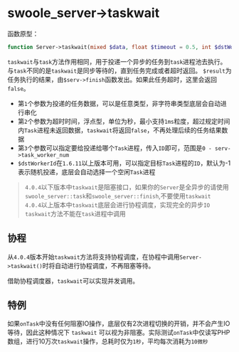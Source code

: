# swoole_server->taskwait

函数原型：
```php
function Server->taskwait(mixed $data, float $timeout = 0.5, int $dstWorkerId = -1) : string | bool
```
`taskwait`与`task`方法作用相同，用于投递一个异步的任务到`task`进程池去执行。与`task`不同的是`taskwait`是同步等待的，直到任务完成或者超时返回。
`$result`为任务执行的结果，由`$serv->finish`函数发出。如果此任务超时，这里会返回`false`。

* 第`1`个参数为投递的任务数据，可以是任意类型，非字符串类型底层会自动进行串化
* 第`2`个参数为超时时间，浮点型，单位为秒，最小支持`1ms`粒度，超过规定时间内`Task`进程未返回数据，`taskwait`将返回`false`，不再处理后续的任务结果数据
* 第`3`个参数可以指定要给投递给哪个`Task`进程，传入`ID`即可，范围是`0 - serv->task_worker_num`
* `$dstWorkerId`在`1.6.11`以上版本可用，可以指定目标`Task`进程的`ID`，默认为-1表示随机投递，底层会自动选择一个空闲`Task`进程


> `4.0.4`以下版本中`taskwait`是阻塞接口，如果你的`Server`是全异步的请使用`swoole_server::task`和`swoole_server::finish`,不要使用`taskwait`  
> `4.0.4`以上版本中`taskwait`底层会进行协程调度，实现完全的异步`IO`  
> `taskwait`方法不能在`task`进程中调用   

协程
----
从`4.0.4`版本开始`taskwait`方法将支持协程调度，在协程中调用`Server->taskwait()`时将自动进行协程调度，不再阻塞等待。

借助协程调度器，`taskwait`可以实现并发调用。

特例
----
如果`onTask`中没有任何阻塞IO操作，底层仅有2次进程切换的开销，并不会产生IO等待，因此这种情况下 `taskwait` 可以视为非阻塞。实际测试`onTask`中仅读写PHP数组，进行10万次`taskwait`操作，总耗时仅为`1秒`，平均每次消耗为`10微秒`